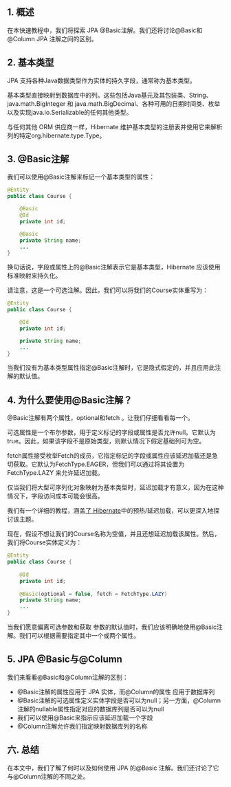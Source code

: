 ## 1. 概述

在本快速教程中，我们将探索 JPA @Basic注解。我们还将讨论@Basic和@Column JPA 注解之间的区别。

## 2. 基本类型

JPA 支持各种Java数据类型作为实体的持久字段，通常称为基本类型。

基本类型直接映射到数据库中的列。这些包括Java基元及其包装类、String、java.math.BigInteger 和 java.math.BigDecimal、各种可用的日期时间类、枚举以及实现java.io.Serializable的任何其他类型。

与任何其他 ORM 供应商一样，Hibernate 维护基本类型的注册表并使用它来解析列的特定org.hibernate.type.Type。

## 3. @Basic注解

我们可以使用@Basic注解来标记一个基本类型的属性：

```java
@Entity
public class Course {

    @Basic
    @Id
    private int id;

    @Basic
    private String name;
    ...
}
```

换句话说，字段或属性上的@Basic注解表示它是基本类型，Hibernate 应该使用标准映射来持久化。

请注意，这是一个可选注解。因此，我们可以将我们的Course实体重写为：

```java
@Entity
public class Course {

    @Id
    private int id;

    private String name;
    ...
}
```

当我们没有为基本类型属性指定@Basic注解时，它是隐式假定的，并且应用此注解的默认值。

## 4. 为什么要使用@Basic注解？

@Basic注解有两个属性，optional和fetch 。让我们仔细看看每一个。

可选属性是一个布尔参数，用于定义标记的字段或属性是否允许null。它默认为true。因此，如果该字段不是原始类型，则默认情况下假定基础列可为空。

fetch属性接受枚举Fetch的成员，它指定标记的字段或属性应该延迟加载还是急切获取。它默认为FetchType.EAGER，但我们可以通过将其设置为 FetchType.LAZY 来允许延迟加载。

仅当我们将大型可序列化对象映射为基本类型时，延迟加载才有意义，因为在这种情况下，字段访问成本可能会很高。

我们有一个详细的教程，涵盖[了 Hibernate](https://www.baeldung.com/hibernate-lazy-eager-loading)中的预热/延迟加载，可以更深入地探讨该主题。

现在，假设不想让我们的Course名称为空值，并且还想延迟加载该属性。然后，我们将Course实体定义为：

```java
@Entity
public class Course {
    
    @Id
    private int id;
    
    @Basic(optional = false, fetch = FetchType.LAZY)
    private String name;
    ...
}
```

当我们愿意偏离可选参数和获取 参数的默认值时，我们应该明确地使用@Basic注解。我们可以根据需要指定其中一个或两个属性。

## 5. JPA @Basic与@Column

我们来看看@Basic和@Column注解的区别：

-   @Basic注解的属性应用于 JPA 实体，而@Column的属性 应用于数据库列
-   @Basic注解的可选属性定义实体字段是否可以为null；另一方面，@Column注解的nullable属性指定对应的数据库列是否可以为null
-   我们可以使用@Basic来指示应该延迟加载一个字段
-   @Column注解允许我们指定映射数据库列的名称

## 六. 总结

在本文中，我们了解了何时以及如何使用 JPA 的@Basic 注解。我们还讨论了它与@Column注解的不同之处。